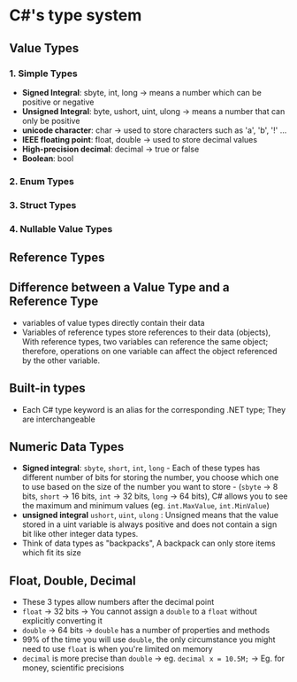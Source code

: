 # C#'s type system

## Value Types
### 1. Simple Types
- **Signed Integral**: sbyte, int, long ->  means a number which can be positive or negative
- **Unsigned Integral**: byte, ushort, uint, ulong -> means a number that can only be positive
- **unicode character**: char -> used to store characters such as 'a', 'b', '!' ...
- **IEEE floating point**: float, double -> used to store decimal values
- **High-precision decimal**: decimal -> true or false
-  **Boolean**: bool
### 2. Enum Types
### 3. Struct Types
### 4. Nullable Value Types

## Reference Types

## Difference between a Value Type and a Reference Type
- variables of value types directly contain their data
- Variables of reference types store references to their data (objects), With reference types, two variables can reference the same object; therefore, operations on one variable can affect the object referenced by the other variable.

## Built-in types 
- Each C# type keyword is an alias for the corresponding .NET type; They are interchangeable

## Numeric Data Types
- **Signed integral**: `sbyte`, `short`, `int`, `long` - Each of these types has different number of bits for storing the number, you choose which one to use based on the size of the number you want to store - (`sbyte` -> 8 bits, `short` -> 16 bits, `int` -> 32 bits, `long` -> 64 bits), C# allows you to see the maximum and minimum values (eg. `int.MaxValue`, `int.MinValue`)
- **unsigned integral** `ushort`, `uint`, `ulong` : Unsigned means that the value stored in a uint variable is always positive and does not contain a sign bit like other integer data types.
- Think of data types as "backpacks", A backpack can only store items which fit its size

## Float, Double, Decimal
- These 3 types allow numbers after the decimal point
- `float` -> 32 bits -> You cannot assign a `double` to a `float` without explicitly converting it
- `double` -> 64 bits -> `double` has a number of properties and methods
- 99% of the time you will use `double`, the only circumstance you might need to use `float` is when you're limited on memory
- `decimal` is more precise than `double` -> eg. `decimal x = 10.5M;` -> Eg. for money, scientific precisions







